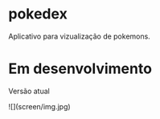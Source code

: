 # pokedex

Aplicativo para vizualização de pokemons.

# Em desenvolvimento

Versão atual
<div style="width: 250px; height: 350px">
![](screen/img.jpg)
</div>
